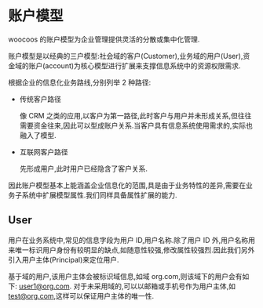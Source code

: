 # 账户模型

woocoos 的账户模型为企业管理提供灵活的分散或集中化管理.

账户模型是以经典的三户模型:社会域的客户(Customer),业务域的用户(User),资金域的账户(account)为核心模型进行扩展来支撑信息系统中的资源权限需求.

根据企业的信息化业务路线,分别列举 2 种路径:

- 传统客户路径

  像 CRM 之类的应用,以客户为第一路径,此时客户与用户并未形成关系,但往往需要资金往来,因此可以型成账户关系.当客户具有信息系统使用需求的,实际也融入了模型.

- 互联网客户路径

  先形成用户,此时用户已经隐含了客户关系.

因此账户模型基本上能涵盖企业信息化的范围,具是由于业务特性的差异,需要在业务子系统中扩展模型属性.我们同样具备属性扩展的能力.

## User

用户在业务系统中,常见的信息字段为用户 ID,用户名称.除了用户 ID 外,用户名称用来唯一标识用户身份有较明显的缺点,如随意性较强,修改属性较强烈.因此我们另外引入用户主体(Principal)来定位用户.

基于域的用户,该用户主体会被标识域信息,如域 org.com,则该域下的用户会有如下: user1@org.com.
对于未采用域的,可以以邮箱或手机号作为用户主体,如 test@org.com,这样可以保证用户主体的唯一性.
